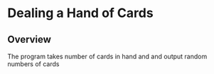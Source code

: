 # Dealing a Hand of Cards

## Overview
The program takes number of cards in hand and and output random numbers of cards 
